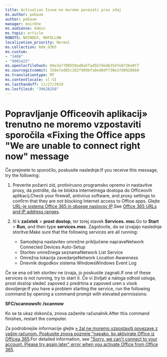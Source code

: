 ```yaml
---
title: Activation Issue-ne moremo povezati prav zdaj
ms.author: pebaum
author: pebaum
manager: mnirkhe
ms.audience: Admin
ms.topic: article
ROBOTS: NOINDEX, NOFOLLOW
localization_priority: Normal
ms.collection: Adm_O365
ms.custom:
- "3408"
- "9001423"
ms.openlocfilehash: 84e3a7700558ad8a5fad5b7ded6354fe8736e0f7
ms.sourcegitcommit: 358e7ed05c262f909bfa9ed0df730e1fd89266b8
ms.translationtype: MT
ms.contentlocale: sl-SI
ms.lasthandoff: 11/27/2019
ms.locfileid: "39628258"
---
```

# <a name="fixing-the-office-apps-we-are-unable-to-connect-right-now-message"></a><span data-ttu-id="1b34f-102">Popravljanje Officeovih aplikacij» trenutno ne moremo vzpostaviti sporočila «</span><span class="sxs-lookup"><span data-stu-id="1b34f-102">Fixing the Office apps "We are unable to connect right now" message</span></span>

<span data-ttu-id="1b34f-103">Če prejmete to sporočilo, poskusite naslednje:</span><span class="sxs-lookup"><span data-stu-id="1b34f-103">If you receive this message, try the following:</span></span>

1. <span data-ttu-id="1b34f-104">Preverite požarni zid, protivirusno programsko opremo in nastavitve proxy, da potrdite, da ne blokira internetnega dostopa do Officeovih aplikacij.</span><span class="sxs-lookup"><span data-stu-id="1b34f-104">Check your firewall, antivirus software, and proxy settings to confirm that they are not blocking Internet access to Office apps.</span></span> <span data-ttu-id="1b34f-105">Glejte [URL-je sistema Office 365 in obsege naslovov IP](https://docs.microsoft.com/office365/enterprise/urls-and-ip-address-ranges).</span><span class="sxs-lookup"><span data-stu-id="1b34f-105">See [Office 365 URLs and IP address ranges](https://docs.microsoft.com/office365/enterprise/urls-and-ip-address-ranges).</span></span>

2. <span data-ttu-id="1b34f-106">Iti k **začetek** > **prost dostop**, ter torej stavek **Services. msc**.</span><span class="sxs-lookup"><span data-stu-id="1b34f-106">Go to **Start** > **Run**, and then type **services.msc**.</span></span> <span data-ttu-id="1b34f-107">Zagotovite, da se izvajajo naslednje storitve:</span><span class="sxs-lookup"><span data-stu-id="1b34f-107">Make sure that the following services are all running:</span></span>
    - <span data-ttu-id="1b34f-108">Samodejna nastavitev omrežne priključene naprave</span><span class="sxs-lookup"><span data-stu-id="1b34f-108">Network Connected Devices Auto-Setup</span></span>
    - <span data-ttu-id="1b34f-109">Storitev omrežnega seznama</span><span class="sxs-lookup"><span data-stu-id="1b34f-109">Network List Service</span></span>
    - <span data-ttu-id="1b34f-110">Omrežna lokacija zavedanje</span><span class="sxs-lookup"><span data-stu-id="1b34f-110">Network Location Awareness</span></span>
    - <span data-ttu-id="1b34f-111">Dnevnik dogodkov sistema Windows</span><span class="sxs-lookup"><span data-stu-id="1b34f-111">Windows Event Log</span></span>

<span data-ttu-id="1b34f-112">Če se ena od teh storitev ne izvaja, jo poskusite zagnati.</span><span class="sxs-lookup"><span data-stu-id="1b34f-112">If one of these services is not running, try to start it.</span></span> <span data-ttu-id="1b34f-113">Če vi življati a naloga odhod usluga, prost dostop sledeč zapoved z predrtina a zapoved uren s visok dovoljenje:</span><span class="sxs-lookup"><span data-stu-id="1b34f-113">If you have a problem starting the service, run the following command by opening a command prompt with elevated permissions:</span></span>

<span data-ttu-id="1b34f-114">**SFC/scannow**</span><span class="sxs-lookup"><span data-stu-id="1b34f-114">**sfc /scannow**</span></span>

<span data-ttu-id="1b34f-115">Ko se ta ukaz dokonča, znova zaženite računalnik.</span><span class="sxs-lookup"><span data-stu-id="1b34f-115">After this command finishes, restart the computer.</span></span>

<span data-ttu-id="1b34f-116">Za podrobnejše informacije glejte [» žal ne moremo vzpostaviti povezave z vašim računom. Poskusite znova pozneje "napako, ko aktivirate Office iz Officea 365](https://docs.microsoft.com/office/troubleshoot/activation-installation/issue-when-activate-office-from-office-365).</span><span class="sxs-lookup"><span data-stu-id="1b34f-116">For detailed information, see ["Sorry, we can't connect to your account. Please try again later" error when you activate Office from Office 365](https://docs.microsoft.com/office/troubleshoot/activation-installation/issue-when-activate-office-from-office-365).</span></span>